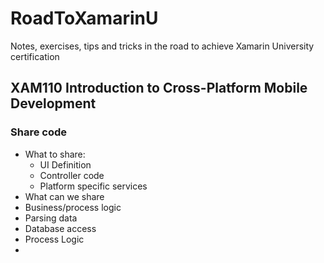 # RoadToXamarinU

Notes, exercises, tips and tricks in the road to achieve Xamarin University certification

## XAM110 Introduction to Cross-Platform Mobile Development

### Share code

- What to share:
  - UI Definition
  - Controller code
  - Platform specific services
- What can we share
- Business/process logic
- Parsing data
- Database access
- Process Logic
- 